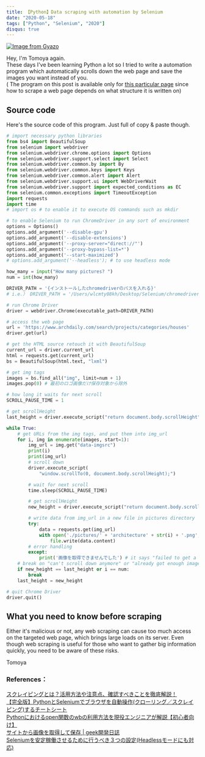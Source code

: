 ```yaml
---
title: 【Python】Data scraping with automation by Selenium
date: "2020-05-18"
tags: ["Python", "Selenium", "2020"]
disqus: true
---
```


[![Image from Gyazo](https://j.gifs.com/BNGN5k.gif)](https://j.gifs.com/BNGN5k.gif)

Hey, I'm Tomoya again.  
These days I've been learning Python a lot so I tried to write a automation program which automatically scrolls down the web page and save the images you want instead of you.  
( The program on this post is available only for [this particular page](https://www.archdaily.com/search/projects/categories/houses) since how to scrape a web page depends on what structure it is written on)

## Source code
Here's the source code of this program. Just full of copy & paste though.

```py
# import necessary python libraries
from bs4 import BeautifulSoup
from selenium import webdriver
from selenium.webdriver.chrome.options import Options
from selenium.webdriver.support.select import Select
from selenium.webdriver.common.by import By
from selenium.webdriver.common.keys import Keys
from selenium.webdriver.common.alert import Alert
from selenium.webdriver.support.ui import WebDriverWait
from selenium.webdriver.support import expected_conditions as EC
from selenium.common.exceptions import TimeoutException
import requests
import time
# import os # to enable it to execute OS commands such as mkdir

# to enable Selenium to run ChromeDriver in any sort of environment
options = Options()
options.add_argument('--disable-gpu')
options.add_argument('--disable-extensions')
options.add_argument('--proxy-server="direct://"')
options.add_argument('--proxy-bypass-list=*')
options.add_argument('--start-maximized')
# options.add_argument('--headless'); # to use headless mode

how_many = input("How many pictures? ")
num = int(how_many)

DRIVER_PATH = '{インストールしたchromedriverのパスを入れる}'
# i.e.） DRIVER_PATH = '/Users/wlcmty08kh/Desktop/Selenium/chromedriver'

# run Chrome Driver
driver = webdriver.Chrome(executable_path=DRIVER_PATH)

# access the web page
url = 'https://www.archdaily.com/search/projects/categories/houses'
driver.get(url)

# get the HTML source retouch it with BeautifulSoup
current_url = driver.current_url
html = requests.get(current_url)
bs = BeautifulSoup(html.text, "lxml")

# get img tags
images = bs.find_all("img", limit=num + 1)
images.pop(0) # 最初のロゴ画像だけ保存対象から除外

# how long it waits for next scroll
SCROLL_PAUSE_TIME = 1

# get scrollHeight
last_height = driver.execute_script("return document.body.scrollHeight")

while True:
    # get URLs from the img tags, and put them into img_url
    for i, img in enumerate(images, start=1):
        img_url = img.get("data-imgsrc")
        print(i)
        print(img_url)
        # scroll down
        driver.execute_script(
            "window.scrollTo(0, document.body.scrollHeight);")

        # wait for next scroll
        time.sleep(SCROLL_PAUSE_TIME)

        # get scrollHeight
        new_height = driver.execute_script("return document.body.scrollHeight")

        # write data from img_url in a new file in pictures directory
        try:
            data = requests.get(img_url)
            with open('./pictures/' + 'architecture' + str(i) + '.png', 'wb') as file:
                file.write(data.content)
        # error handling
        except:
            print('画像を取得できませんでした') # it says "failed to get a image" in Japanese
    # break on "can't scroll down anymore" or "already got enough images"
    if new_height == last_height or i == num:
        break
    last_height = new_height

# quit Chrome Driver
driver.quit()
```

## What you need to know before scraping
Either it's malicious or not, any web scraping can cause too much access on the targeted web page, which brings large loads on its server. Even though web scraping is useful for those who want to gather big information quickly, you need to be aware of these risks. 


Tomoya

### References：
[スクレイピングとは？活用方法や注意点、確認すべきことを徹底解説！](https://it-trend.jp/development_tools/article/32-0032)  
[【完全版】PythonとSeleniumでブラウザを自動操作(クローリング／スクレイピング)するチートシート](https://tanuhack.com/selenium/)  
[Pythonにおけるopen関数のwbの利用方法を現役エンジニアが解説【初心者向け】](https://techacademy.jp/magazine/24509)  
[サイトから画像を取得して保存 | geek開発日誌 ](https://nakatatsu-com.hatenablog.com/entry/2019/06/03/001931)  
[Seleniumを安定稼働させるために行うべき３つの設定(Headlessモードにも対応)](https://tanuhack.com/stable-selenium/)  